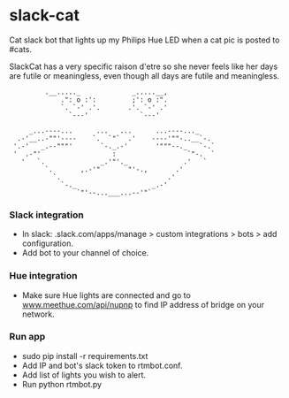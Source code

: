 # slack-cat
Cat slack bot that lights up my Philips Hue LED when a cat pic is posted to #cats.

SlackCat has a very specific raison d'etre so she never feels like her days are futile or meaningless, even though all days are futile and meaningless.

             .__....._             _.....__,
                 .": o :':         ;': o :".
                 `. `-' .'.       .'. `-' .'   
                   `---'             `---'  

         _...----...      ...   ...      ...----..._
      .-'__..-""'----    `.  `"`  .'    ----'""-..__`-.
     '.-'   _.--"""'       `-._.-'       '"""--._   `-.`
     '  .-"'                  :                  `"-.  `
       '   `.              _.'"'._              .'   `
             `.       ,.-'"       "'-.,       .'
               `.                           .'
                 `-._                   _.-'
                     `"'--...___...--'"`


### Slack integration
- In slack: <your team>.slack.com/apps/manage > custom integrations > bots > add configuration. 
- Add bot to your channel of choice. 

### Hue integration
- Make sure Hue lights are connected and go to www.meethue.com/api/nupnp to find IP address of bridge on your network.

### Run app
- sudo pip install -r requirements.txt
- Add IP and bot's slack token to rtmbot.conf.
- Add list of lights you wish to alert.
- Run python rtmbot.py
